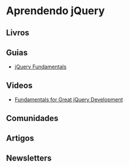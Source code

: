 # Aprendendo jQuery

## Livros

## Guias
* [jQuery Fundamentals](http://jqfundamentals.com/)

## Videos
* [Fundamentals for Great jQuery Development](http://www.youtube.com/watch?v=YcylSiDoOio)

## Comunidades

## Artigos

## Newsletters